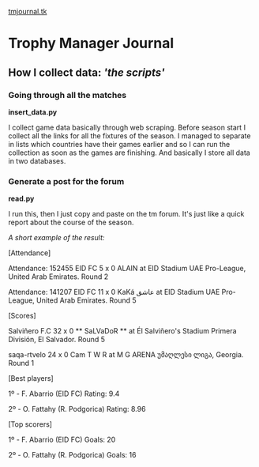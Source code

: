[tmjournal.tk](https://tmjournal.tk)
# Trophy Manager Journal

## How I collect data: *'the scripts'*

### Going through all the matches

**insert_data.py**

I collect game data basically through web scraping. Before season start I collect all the links for all the fixtures of the season. I managed to separate in lists which countries have their games earlier and so I can run the collection as soon as the games are finishing. And basically I store all data in two databases.

### Generate a post for the forum

**read.py**

I run this, then I just copy and paste on the tm forum. It's just like a quick report about the course of the season.

*A short example of the result:*

[Attendance]

Attendance: 152455
EID FC 5 x 0 ALAIN at EID Stadium
UAE Pro-League, United Arab Emirates. Round 2

Attendance: 141207
EID FC 11 x 0 KaKá عاشق at EID Stadium
UAE Pro-League, United Arab Emirates. Round 5

[Scores]

Salviñero F.C 32 x 0 ** SaLVaDoR ** at Él Salviñero's Stadium
Primera División, El Salvador. Round 5

saqa-rtvelo 24 x 0 Cam T W R at M G ARENA
უმაღლესი ლიგა, Georgia. Round 1

[Best players]

1º - F. Abarrio (EID FC)
Rating: 9.4

2º - O. Fattahy (R. Podgorica)
Rating: 8.96

[Top scorers]

1º - F. Abarrio (EID FC)
Goals: 20

2º - O. Fattahy (R. Podgorica)
Goals: 16
